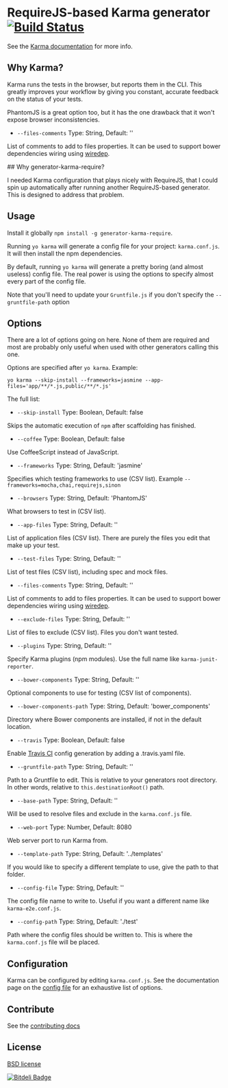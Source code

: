 # RequireJS-based Karma generator [![Build Status](https://travis-ci.org/aaronallport/generator-karma-require.svg?branch=master)](https://travis-ci.org/aaronallport/generator-karma-require)

See the [Karma documentation](http://karma-runner.github.com/) for more info.

## Why Karma?

Karma runs the tests in the browser, but reports them in the CLI. This greatly improves your workflow by giving you constant, accurate feedback on the status of your tests.

PhantomJS is a great option too, but it has the one drawback that it won't expose browser inconsistencies.

* `--files-comments` Type: String, Default: ''

 List of comments to add to files properties. It can be used to support bower dependencies wiring using [wiredep](https://github.com/taptapship/wiredep).

## Why generator-karma-require?

I needed Karma configuration that plays nicely with RequireJS, that I could spin up automatically after running another RequireJS-based generator. This is designed to address that problem.

## Usage

Install it globally `npm install -g generator-karma-require`.

Running `yo karma` will generate a config file for your project: `karma.conf.js`. It will then install the npm dependencies.

By default, running `yo karma` will generate a pretty boring (and almost useless) config file. The real power is using the options to specify almost every part of the config file.

Note that you'll need to update your `Gruntfile.js` if you don't specify the `--gruntfile-path` option

## Options

There are a lot of options going on here. None of them are required and most are probably only useful when used with other generators calling this one.

Options are specified after `yo karma`. Example:

`yo karma --skip-install --frameworks=jasmine --app-files='app/**/*.js,public/**/*.js'`

The full list:

* `--skip-install` Type: Boolean, Default: false

 Skips the automatic execution of `npm` after scaffolding has finished.

* `--coffee` Type: Boolean, Default: false

 Use CoffeeScript instead of JavaScript.

* `--frameworks` Type: String, Default: 'jasmine'

 Specifies which testing frameworks to use (CSV list). Example `--frameworks=mocha,chai,requirejs,sinon`

* `--browsers` Type: String, Default: 'PhantomJS'

 What browsers to test in (CSV list).

* `--app-files` Type: String, Default: ''

 List of application files (CSV list). There are purely the files you edit that make up your test.

* `--test-files` Type: String, Default: ''

 List of test files (CSV list), including spec and mock files.

* `--files-comments` Type: String, Default: ''

 List of comments to add to files properties. It can be used to support bower dependencies wiring using [wiredep](https://github.com/taptapship/wiredep).

* `--exclude-files` Type: String, Default: ''

 List of files to exclude (CSV list). Files you don't want tested.

* `--plugins` Type: String, Default: ''

 Specify Karma plugins (npm modules). Use the full name like `karma-junit-reporter`.

* `--bower-components` Type: String, Default: ''

 Optional components to use for testing (CSV list of components).

* `--bower-components-path` Type: String, Default: 'bower_components'

 Directory where Bower components are installed, if not in the default location.

* `--travis` Type: Boolean, Default: false

 Enable [Travis CI](https://travis-ci.org/) config generation by adding a .travis.yaml file.

* `--gruntfile-path` Type: String, Default: ''

 Path to a Gruntfile to edit. This is relative to your generators root directory. In other words, relative to `this.destinationRoot()` path.

* `--base-path` Type: String, Default: ''

 Will be used to resolve files and exclude in the `karma.conf.js` file.

* `--web-port` Type: Number, Default: 8080

 Web server port to run Karma from.

* `--template-path` Type: String, Default: '../templates'

 If you would like to specify a different template to use, give the path to that folder.

* `--config-file` Type: String, Default: ''

 The config file name to write to. Useful if you want a different name like `karma-e2e.conf.js`.

* `--config-path` Type: String, Default: './test'

 Path where the config files should be written to. This is where the `karma.conf.js` file will be placed.

## Configuration

Karma can be configured by editing `karma.conf.js`. See the documentation page on the [config file](http://karma-runner.github.com/0.12/config/configuration-file.html) for an exhaustive list of options.

## Contribute

See the [contributing docs](https://github.com/yeoman/yeoman/blob/master/contributing.md)

## License

[BSD license](http://opensource.org/licenses/bsd-license.php)

[![Bitdeli Badge](https://d2weczhvl823v0.cloudfront.net/aaronallport/generator-karma-require/trend.png)](https://bitdeli.com/free "Bitdeli Badge")
